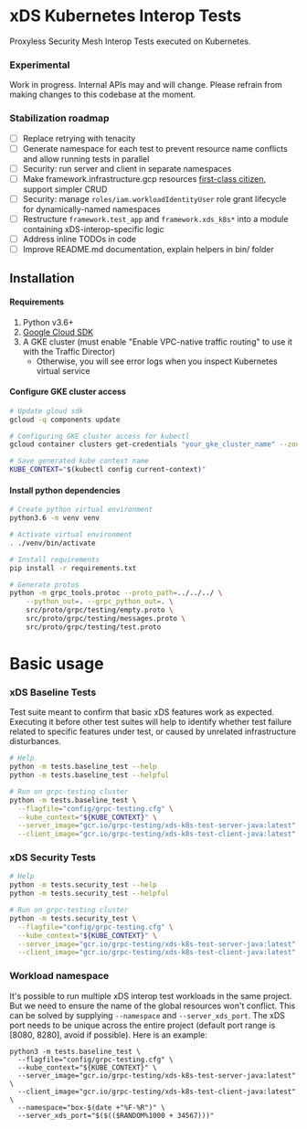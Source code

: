 # xDS Kubernetes Interop Tests

Proxyless Security Mesh Interop Tests executed on Kubernetes.

### Experimental
Work in progress. Internal APIs may and will change. Please refrain from making 
changes to this codebase at the moment.

### Stabilization roadmap 
- [ ] Replace retrying with tenacity
- [ ] Generate namespace for each test to prevent resource name conflicts and
      allow running tests in parallel
- [ ] Security: run server and client in separate namespaces
- [ ] Make framework.infrastructure.gcp resources [first-class citizen](https://en.wikipedia.org/wiki/First-class_citizen),
      support simpler CRUD
- [ ] Security: manage `roles/iam.workloadIdentityUser` role grant lifecycle
      for dynamically-named namespaces 
- [ ] Restructure `framework.test_app` and `framework.xds_k8s*` into a module
      containing xDS-interop-specific logic
- [ ] Address inline TODOs in code
- [ ] Improve README.md documentation, explain helpers in bin/ folder

## Installation

#### Requirements
1. Python v3.6+
2. [Google Cloud SDK](https://cloud.google.com/sdk/docs/install)
3. A GKE cluster (must enable "Enable VPC-native traffic routing" to use it with the Traffic Director)
    * Otherwise, you will see error logs when you inspect Kubernetes virtual service

#### Configure GKE cluster access

```sh
# Update gloud sdk
gcloud -q components update

# Configuring GKE cluster access for kubectl
gcloud container clusters get-credentials "your_gke_cluster_name" --zone "your_gke_cluster_zone"

# Save generated kube context name
KUBE_CONTEXT="$(kubectl config current-context)"
``` 

#### Install python dependencies

```sh
# Create python virtual environment
python3.6 -m venv venv

# Activate virtual environment
. ./venv/bin/activate

# Install requirements
pip install -r requirements.txt

# Generate protos
python -m grpc_tools.protoc --proto_path=../../../ \
    --python_out=. --grpc_python_out=. \
    src/proto/grpc/testing/empty.proto \
    src/proto/grpc/testing/messages.proto \
    src/proto/grpc/testing/test.proto
```

# Basic usage

### xDS Baseline Tests

Test suite meant to confirm that basic xDS features work as expected.
Executing it before other test suites will help to identify whether test failure
related to specific features under test, or caused by unrelated infrastructure
disturbances.

```sh
# Help
python -m tests.baseline_test --help
python -m tests.baseline_test --helpful

# Run on grpc-testing cluster
python -m tests.baseline_test \
  --flagfile="config/grpc-testing.cfg" \
  --kube_context="${KUBE_CONTEXT}" \
  --server_image="gcr.io/grpc-testing/xds-k8s-test-server-java:latest" \
  --client_image="gcr.io/grpc-testing/xds-k8s-test-client-java:latest"
```

### xDS Security Tests
```sh
# Help
python -m tests.security_test --help
python -m tests.security_test --helpful

# Run on grpc-testing cluster
python -m tests.security_test \
  --flagfile="config/grpc-testing.cfg" \
  --kube_context="${KUBE_CONTEXT}" \
  --server_image="gcr.io/grpc-testing/xds-k8s-test-server-java:latest" \
  --client_image="gcr.io/grpc-testing/xds-k8s-test-client-java:latest"
```

### Workload namespace

It's possible to run multiple xDS interop test workloads in the same project.
But we need to ensure the name of the global resources won't conflict. This can
be solved by supplying `--namespace` and `--server_xds_port`. The xDS port needs
to be unique across the entire project (default port range is [8080, 8280],
avoid if possible). Here is an example:

```shell
python3 -m tests.baseline_test \
  --flagfile="config/grpc-testing.cfg" \
  --kube_context="${KUBE_CONTEXT}" \
  --server_image="gcr.io/grpc-testing/xds-k8s-test-server-java:latest" \
  --client_image="gcr.io/grpc-testing/xds-k8s-test-client-java:latest" \
  --namespace="box-$(date +"%F-%R")" \
  --server_xds_port="$($(($RANDOM%1000 + 34567)))"
```
